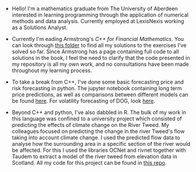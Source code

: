 - Hello! I'm a mathematics graduate from The University of Aberdeen interested in learning programming through the application of numerical methods and data analysis.
  Currently employed at LexisNexis working as a Solutions Analyst. 
  
- Currently I'm eading Armstrong's _C++ for Financial Mathematics_.
  You can look through [this folder](https://github.com/tessella/CPP-Financial-Maths-Exercises) to find all my solutions to the exercises I've solved so far.
  Since Armstrong has a page containing full code to all solutions in the book, I feel the need to clarify that the code presented in my repository is all my own work,
  and no consultations have been made throughout my learning process.

- To take a break from C++, I've done some basic forecasting price and risk forecasting in python. The jupyter notebook containing long term price predictions, as well as comparisons between different models can be found [here](https://github.com/tessella/Stocks-Predictions). For volatility forecasting of DOG, look [here](https://github.com/tessella/GARCH-modeling/tree/main). 
  
- Beyond C++ and python, I've also dabbled in R. The bulk of my  work in this language was confined to a university project which consisted of predicting the effects of climate
  change on the River Tweed. My colleagues focused on predicting the change in the river Tweed's flow taking into account climate change. I used the predicted flow data
  to analyse how the surrounding area in a specific section of the river would be affected. For this I used the libraries OCNet and rivnet together with Taudem to extract
  a model of the river tweed from elevation data in Scotland. All my code for this project can be found in [this repo](https://github.com/tessella/River-Tweed-Analysis-in-R).

  
<!---
cherry-1312/cherry-1312 is a ✨ special ✨ repository because its `README.md` (this file) appears on your GitHub profile.
You can click the Preview link to take a look at your changes.
--->
